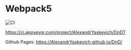 # Webpack5

![CI](https://github.com/<AlexandrYaskevich>/<https://github.com/AlexandrYaskevich/Dnd>/actions/workflows/web.yml/badge.svg)

https://ci.appveyor.com/project/AlexandrYaskevich/DnDT

Github Pages: https://AlexandrYaskevich.github.io/DnD/